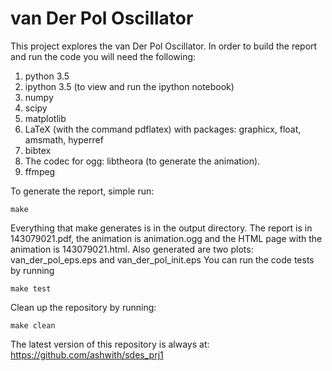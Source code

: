 van Der Pol Oscillator
=====================

This project explores the van Der Pol Oscillator. In order to build
the report and run the code you will need the following:

1. python 3.5
2. ipython 3.5 (to view and run the ipython notebook)
3. numpy
4. scipy
5. matplotlib
6. LaTeX (with the command pdflatex) with packages: graphicx, float, amsmath, hyperref
7. bibtex
8. The codec for ogg: libtheora (to generate the animation).
9. ffmpeg

To generate the report, simple run:

`make`

Everything that make generates is in the output directory. The report
is in 143079021.pdf, the animation is animation.ogg and the HTML
page with the animation is 143079021.html. Also generated are two
plots: van_der_pol_eps.eps and van_der_pol_init.eps
You can run the code tests by running

`make test`

Clean up the repository by running:

`make clean`

The latest version of this repository is always at:
https://github.com/ashwith/sdes_prj1
